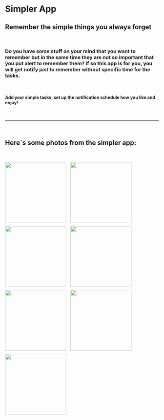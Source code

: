# Simpler App

## Remember the simple things you always forget

<br />

### Do you have some stuff on your mind that you want to remember but in the same time they are not so important that you put alert to remember them? if so this app is for you, you will get notify just to remember without specific time for the tasks.

<br />

#### Add your simple tasks, set up the notification schedule how you like and enjoy!

<br />
<hr/>
<br />

## Here`s some photos from the simpler app:

<br />
<br />

<image src="./pics/homeScreenDark.png"    width="200px" style="margin-right:10px;margin-bottom:10px" >

<image src="./pics/homeScreenLight.png"    width="200px" style="margin-right:10px;margin-bottom:10px" >

<image src="./pics/settings.png"    width="200px" style="margin-right:10px;margin-bottom:10px" >

<image src="./pics/addItemDark.png"    width="200px" style="margin-right:10px;margin-bottom:10px" >

<image src="./pics/addItemLight.png"    width="200px" style="margin-right:10px;margin-bottom:10px" >

<image src="./pics/deleteDark.png"    width="200px" style="margin-right:10px;margin-bottom:10px" >

<image src="./pics/sideBar.png"    width="200px" style="margin-right:10px;margin-bottom:10px" >
